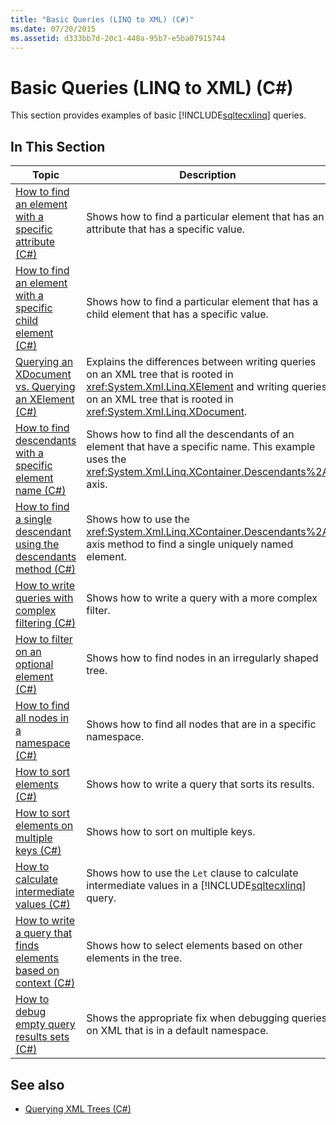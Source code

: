 ```yaml
---
title: "Basic Queries (LINQ to XML) (C#)"
ms.date: 07/20/2015
ms.assetid: d333bb7d-20c1-448a-95b7-e5ba07915744
---
```

# Basic Queries (LINQ to XML) (C#)
This section provides examples of basic [!INCLUDE[sqltecxlinq](~/includes/sqltecxlinq-md.md)] queries.  
  
## In This Section  
  
|Topic|Description|  
|-----------|-----------------|  
|[How to find an element with a specific attribute (C#)](./how-to-find-an-element-with-a-specific-attribute.md)|Shows how to find a particular element that has an attribute that has a specific value.|
|[How to find an element with a specific child element (C#)](./how-to-find-an-element-with-a-specific-child-element.md)|Shows how to find a particular element that has a child element that has a specific value.|
|[Querying an XDocument vs. Querying an XElement (C#)](./querying-an-xdocument-vs-querying-an-xelement.md)|Explains the differences between writing queries on an XML tree that is rooted in <xref:System.Xml.Linq.XElement> and writing queries on an XML tree that is rooted in <xref:System.Xml.Linq.XDocument>.|  
|[How to find descendants with a specific element name (C#)](./how-to-find-descendants-with-a-specific-element-name.md)|Shows how to find all the descendants of an element that have a specific name. This example uses the <xref:System.Xml.Linq.XContainer.Descendants%2A> axis.|
|[How to find a single descendant using the descendants method (C#)](./how-to-find-a-single-descendant-using-the-descendants-method.md)|Shows how to use the <xref:System.Xml.Linq.XContainer.Descendants%2A> axis method to find a single uniquely named element.|
|[How to write queries with complex filtering (C#)](./how-to-write-queries-with-complex-filtering.md)|Shows how to write a query with a more complex filter.|  
|[How to filter on an optional element (C#)](./how-to-filter-on-an-optional-element.md)|Shows how to find nodes in an irregularly shaped tree.|
|[How to find all nodes in a namespace (C#)](./how-to-find-all-nodes-in-a-namespace.md)|Shows how to find all nodes that are in a specific namespace.|
|[How to sort elements (C#)](./how-to-sort-elements.md)|Shows how to write a query that sorts its results.|  
|[How to sort elements on multiple keys (C#)](./how-to-sort-elements-on-multiple-keys.md)|Shows how to sort on multiple keys.|  
|[How to calculate intermediate values (C#)](./how-to-calculate-intermediate-values.md)|Shows how to use the `Let` clause to calculate intermediate values in a [!INCLUDE[sqltecxlinq](~/includes/sqltecxlinq-md.md)] query.|  
|[How to write a query that finds elements based on context (C#)](./how-to-write-a-query-that-finds-elements-based-on-context.md)|Shows how to select elements based on other elements in the tree.|  
|[How to debug empty query results sets (C#)](./how-to-debug-empty-query-results-sets.md)|Shows the appropriate fix when debugging queries on XML that is in a default namespace.|  
  
## See also

- [Querying XML Trees (C#)](how-to-find-an-element-with-a-specific-attribute.md)
